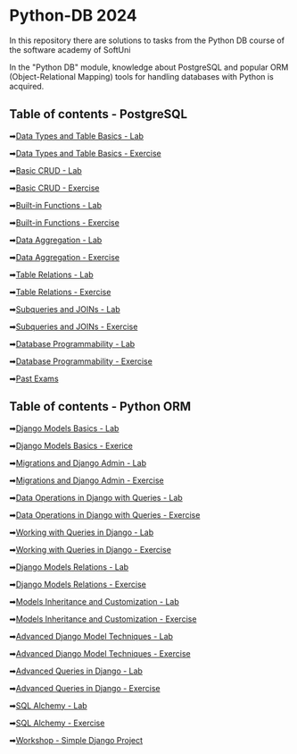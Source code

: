 # Python-DB 2024
In this repository there are solutions to tasks from the Python DB course of the software academy of SoftUni

In the "Python DB" module, knowledge about PostgreSQL and popular ORM (Object-Relational Mapping) tools for handling databases with Python is acquired.

## Table of contents - PostgreSQL

➡[Data Types and Table Basics - Lab](https://github.com/GeorgiDN/Python-DB/tree/main/01_PostgreSQL/Data%20Types%20and%20Table%20Basics%20-%20Lab)

➡[Data Types and Table Basics - Exercise](https://github.com/GeorgiDN/Python-DB/tree/main/01_PostgreSQL/Data%20Types%20and%20Table%20Basics%20-%20Exercise)

➡[Basic CRUD - Lab](https://github.com/GeorgiDN/Python-DB/tree/main/01_PostgreSQL/Basic%20CRUD%20-%20Lab)

➡[Basic CRUD - Exercise](https://github.com/GeorgiDN/Python-DB/tree/main/01_PostgreSQL/Basic%20CRUD%20-%20Exercise)

➡[Built-in Functions - Lab](https://github.com/GeorgiDN/Python-DB/tree/main/01_PostgreSQL/Built-in%20Functions%20-%20Lab)

➡[Built-in Functions - Exercise](https://github.com/GeorgiDN/Python-DB/tree/main/01_PostgreSQL/Built-in%20Functions%20-%20Exercise)

➡[Data Aggregation - Lab](https://github.com/GeorgiDN/Python-DB/tree/main/01_PostgreSQL/Data%20Aggregation%20-%20Lab)

➡[Data Aggregation - Exercise](https://github.com/GeorgiDN/Python-DB/tree/main/01_PostgreSQL/Data%20Aggregation%20-%20Exercise)

➡[Table Relations - Lab](https://github.com/GeorgiDN/Python-DB/tree/main/01_PostgreSQL/Table%20Relations%20-%20Lab)

➡[Table Relations - Exercise](https://github.com/GeorgiDN/Python-DB/tree/main/01_PostgreSQL/Table%20Relations%20-%20Exercise)

➡[Subqueries and JOINs - Lab](https://github.com/GeorgiDN/Python-DB/tree/main/01_PostgreSQL/Subqueries%20and%20JOINs%20-%20Lab)

➡[Subqueries and JOINs - Exercise](https://github.com/GeorgiDN/Python-DB/tree/main/01_PostgreSQL/Subqueries%20and%20JOINs%20-%20Exercise)

➡[Database Programmability - Lab](https://github.com/GeorgiDN/Python-DB/tree/main/01_PostgreSQL/Database%20Programmability%20-%20Lab)

➡[Database Programmability - Exercise](https://github.com/GeorgiDN/Python-DB/tree/main/01_PostgreSQL/Database%20Programmability%20-%20Exercise)

➡[Past Exams](https://github.com/GeorgiDN/Python-DB/tree/main/01_PostgreSQL/Past_Exams)



## Table of contents - Python ORM
➡[Django Models Basics - Lab](https://github.com/GeorgiDN/Python-DB/tree/main/02.Python%20ORM/4.Django%20Models%20Basics%20-%20Lab)

➡[Django Models Basics - Exerice](https://github.com/GeorgiDN/Python-DB/tree/main/02.Python%20ORM/5.Django%20Models%20Basics%20-%20Exercise)

➡[Migrations and Django Admin - Lab](https://github.com/GeorgiDN/Python-DB/tree/main/02.Python%20ORM/6.Migrations%20and%20Django%20Admin%20-%20Lab)

➡[Migrations and Django Admin - Exercise](https://github.com/GeorgiDN/Python-DB/tree/main/02.Python%20ORM/7.Migrations%20and%20Django%20Admin%20-%20Exercise)

➡[Data Operations in Django with Queries - Lab](https://github.com/GeorgiDN/Python-DB/tree/main/02.Python%20ORM/8.Data%20Operations%20in%20Django%20with%20Queries%20-%20Lab)

➡[Data Operations in Django with Queries - Exercise](https://github.com/GeorgiDN/Python-DB/tree/main/02.Python%20ORM/9.Data%20Operations%20in%20Django%20with%20Queries%20-%20Exercise)

➡[Working with Queries in Django - Lab](https://github.com/GeorgiDN/Python-DB/tree/main/02.Python%20ORM/10.Working%20with%20Queries%20in%20Django%20-%20Lab)

➡[Working with Queries in Django - Exercise](https://github.com/GeorgiDN/Python-DB/tree/main/02.Python%20ORM/11.Working%20with%20Queries%20in%20Django%20-%20Exercise)

➡[Django Models Relations - Lab](https://github.com/GeorgiDN/Python-DB/tree/main/02.Python%20ORM/12.Django%20Models%20Relations%20-%20Lab)

➡[Django Models Relations - Exercise](https://github.com/GeorgiDN/Python-DB/tree/main/02.Python%20ORM/13.Django%20Models%20Relations%20-%20Exercise)

➡[Models Inheritance and Customization - Lab](https://github.com/GeorgiDN/Python-DB/tree/main/02.Python%20ORM/14.Models%20Inheritance%20and%20Customization%20-%20Lab)

➡[Models Inheritance and Customization - Exercise](https://github.com/GeorgiDN/Python-DB/tree/main/02.Python%20ORM/15.Models%20Inheritance%20and%20Customization%20-%20Exercise)

➡[Advanced Django Model Techniques - Lab](https://github.com/GeorgiDN/Python-DB/tree/main/02.Python%20ORM/16.Advanced%20Django%20Model%20Techniques%20-%20Lab)

➡[Advanced Django Model Techniques - Exercise](https://github.com/GeorgiDN/Python-DB/tree/main/02.Python%20ORM/17.Advanced%20Django%20Model%20Techniques%20-%20Exercise)

➡[Advanced Queries in Django - Lab](https://github.com/GeorgiDN/Python-DB/tree/main/02.Python%20ORM/18.Advanced%20Queries%20in%20Django%20-%20Lab)

➡[Advanced Queries in Django - Exercise](https://github.com/GeorgiDN/Python-DB/tree/main/02.Python%20ORM/19.Advanced%20Queries%20in%20Django%20-%20Exercise)

➡[SQL Alchemy - Lab](https://github.com/GeorgiDN/Python-DB/tree/main/02.Python%20ORM/20.SQL%20Alchemy%20-%20Lab)

➡[SQL Alchemy - Exercise](https://github.com/GeorgiDN/Python-DB/tree/main/02.Python%20ORM/21.SQL%20Alchemy%20-%20Exercise)

➡[Workshop - Simple Django Project](https://github.com/GeorgiDN/Python-DB/tree/main/02.Python%20ORM/Workshop%20-%20Simple%20Django%20Project/fruitipediaApp)
